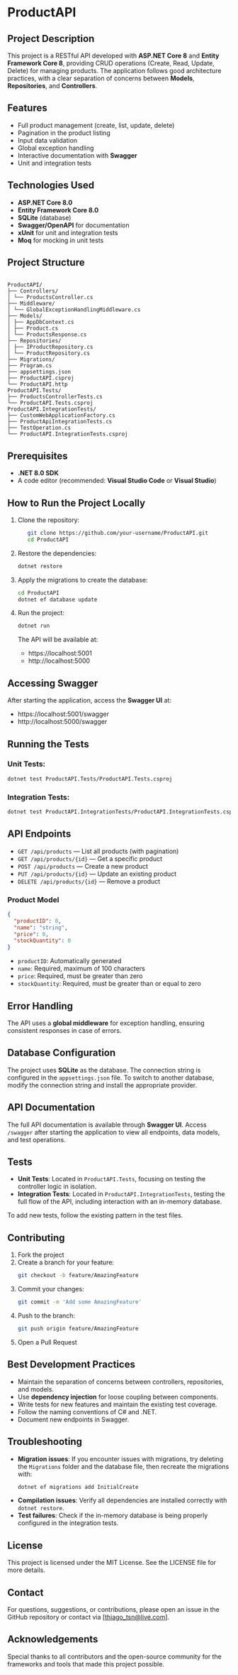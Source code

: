 # ProductAPI

## Project Description

This project is a RESTful API developed with **ASP.NET Core 8** and **Entity Framework Core 8**, providing CRUD operations (Create, Read, Update, Delete) for managing products. The application follows good architecture practices, with a clear separation of concerns between **Models**, **Repositories**, and **Controllers**.

## Features

- Full product management (create, list, update, delete)
- Pagination in the product listing
- Input data validation
- Global exception handling
- Interactive documentation with **Swagger**
- Unit and integration tests

## Technologies Used

- **ASP.NET Core 8.0**
- **Entity Framework Core 8.0**
- **SQLite** (database)
- **Swagger/OpenAPI** for documentation
- **xUnit** for unit and integration tests
- **Moq** for mocking in unit tests

## Project Structure
```

ProductAPI/
├── Controllers/
│ └── ProductsController.cs
├── Middleware/
│ └── GlobalExceptionHandlingMiddleware.cs
├── Models/
│ ├── AppDbContext.cs
│ ├── Product.cs
│ └── ProductsResponse.cs
├── Repositories/
│ ├── IProductRepository.cs
│ └── ProductRepository.cs
├── Migrations/
├── Program.cs
├── appsettings.json
├── ProductAPI.csproj
└── ProductAPI.http
ProductAPI.Tests/
├── ProductsControllerTests.cs
└── ProductAPI.Tests.csproj
ProductAPI.IntegrationTests/
├── CustomWebApplicationFactory.cs
├── ProductApiIntegrationTests.cs
├── TestOperation.cs
└── ProductAPI.IntegrationTests.csproj

````

## Prerequisites
- **.NET 8.0 SDK**
- A code editor (recommended: **Visual Studio Code** or **Visual Studio**)

## How to Run the Project Locally

1. Clone the repository:
   ```bash
      git clone https://github.com/your-username/ProductAPI.git
      cd ProductAPI
   ````

2. Restore the dependencies:

   ```bash
   dotnet restore
   ```

3. Apply the migrations to create the database:

   ```bash
   cd ProductAPI
   dotnet ef database update
   ```

4. Run the project:

   ```bash
   dotnet run
   ```

   The API will be available at:

   - https://localhost:5001
   - http://localhost:5000

## Accessing Swagger

After starting the application, access the **Swagger UI** at:

- https://localhost:5001/swagger
- http://localhost:5000/swagger

## Running the Tests

### Unit Tests:

```bash
dotnet test ProductAPI.Tests/ProductAPI.Tests.csproj
```

### Integration Tests:

```bash
dotnet test ProductAPI.IntegrationTests/ProductAPI.IntegrationTests.csproj
```

## API Endpoints

- `GET /api/products` — List all products (with pagination)
- `GET /api/products/{id}` — Get a specific product
- `POST /api/products` — Create a new product
- `PUT /api/products/{id}` — Update an existing product
- `DELETE /api/products/{id}` — Remove a product

### Product Model

```json
{
  "productID": 0,
  "name": "string",
  "price": 0,
  "stockQuantity": 0
}
```

- `productID`: Automatically generated
- `name`: Required, maximum of 100 characters
- `price`: Required, must be greater than zero
- `stockQuantity`: Required, must be greater than or equal to zero

## Error Handling

The API uses a **global middleware** for exception handling, ensuring consistent responses in case of errors.

## Database Configuration

The project uses **SQLite** as the database. The connection string is configured in the `appsettings.json` file. To switch to another database, modify the connection string and install the appropriate provider.

## API Documentation

The full API documentation is available through **Swagger UI**. Access `/swagger` after starting the application to view all endpoints, data models, and test operations.

## Tests

- **Unit Tests**: Located in `ProductAPI.Tests`, focusing on testing the controller logic in isolation.
- **Integration Tests**: Located in `ProductAPI.IntegrationTests`, testing the full flow of the API, including interaction with an in-memory database.

To add new tests, follow the existing pattern in the test files.

## Contributing

1. Fork the project
2. Create a branch for your feature:
   ```bash
   git checkout -b feature/AmazingFeature
   ```
3. Commit your changes:
   ```bash
   git commit -m 'Add some AmazingFeature'
   ```
4. Push to the branch:
   ```bash
   git push origin feature/AmazingFeature
   ```
5. Open a Pull Request

## Best Development Practices

- Maintain the separation of concerns between controllers, repositories, and models.
- Use **dependency injection** for loose coupling between components.
- Write tests for new features and maintain the existing test coverage.
- Follow the naming conventions of C# and .NET.
- Document new endpoints in Swagger.

## Troubleshooting

- **Migration issues**: If you encounter issues with migrations, try deleting the `Migrations` folder and the database file, then recreate the migrations with:
  ```bash
  dotnet ef migrations add InitialCreate
  ```
- **Compilation issues**: Verify all dependencies are installed correctly with `dotnet restore`.
- **Test failures**: Check if the in-memory database is being properly configured in the integration tests.

## License

This project is licensed under the MIT License. See the LICENSE file for more details.

## Contact

For questions, suggestions, or contributions, please open an issue in the GitHub repository or contact via [thiago_tsn@live.com].

## Acknowledgements

Special thanks to all contributors and the open-source community for the frameworks and tools that made this project possible.
